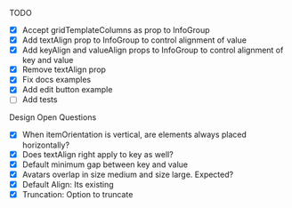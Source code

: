 TODO

- [x] Accept gridTemplateColumns as prop to InfoGroup
- [x] Add textAlign prop to InfoGroup to control alignment of value
- [x] Add keyAlign and valueAlign props to InfoGroup to control alignment of key and value
- [x] Remove textAlign prop
- [x] Fix docs examples
- [x] Add edit button example
- [ ] Add tests

Design Open Questions

- [x] When itemOrientation is vertical, are elements always placed horizontally?
- [x] Does textAlign right apply to key as well?
- [x] Default minimum gap between key and value
- [x] Avatars overlap in size medium and size large. Expected?
- [x] Default Align: Its existing
- [x] Truncation: Option to truncate

